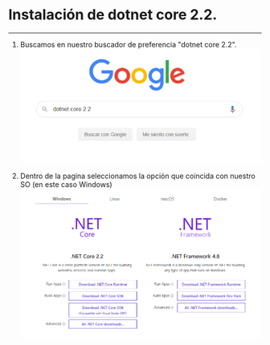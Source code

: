 #  Instalación de dotnet core 2.2.
---

1. Buscamos en nuestro buscador de preferencia "dotnet core 2.2".
![1.png](https://github.com/PhantompD/OOP/blob/master/Setup/1.png) 

2. Dentro de la pagina seleccionamos la opción que coincida con nuestro SO (en este caso Windows)
![2.png](https://github.com/PhantompD/OOP/blob/master/Setup/2.png) 